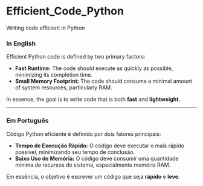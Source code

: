 # Efficient_Code_Python
Writing code efficient in Python


### In English

Efficient Python code is defined by two primary factors:

* **Fast Runtime:** The code should execute as quickly as possible, minimizing its completion time.
* **Small Memory Footprint:** The code should consume a minimal amount of system resources, particularly RAM.

In essence, the goal is to write code that is both **fast** and **lightweight**.

---

### Em Português

Código Python eficiente é definido por dois fatores principais:

* **Tempo de Execução Rápido:** O código deve executar o mais rápido possível, minimizando seu tempo de conclusão.
* **Baixo Uso de Memória:** O código deve consumir uma quantidade mínima de recursos do sistema, especialmente memória RAM.

Em essência, o objetivo é escrever um código que seja **rápido** e **leve**.



